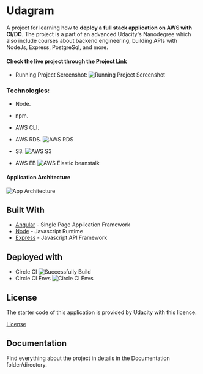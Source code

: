 # Udagram 

A project for learning how to **deploy a full stack application on AWS with CI/DC**. 
The project is a part of an advanced Udacity's Nanodegree which also include courses about backend engineering, building APIs with NodeJs, Express, PostgreSql, and more. 


#### Check the live project through the [Project Link](http://udagram2511.s3-website.eu-west-3.amazonaws.com)
- Running Project Screenshot: 
![Running Project Screenshot](https://github.com/isaac-wahba/deployment-process-project-starater/blob/main/Documentation/Important%20Screenshots/App%20UI.png)


### Technologies:

- Node.
- npm.
- AWS CLI.
- AWS RDS.
![AWS RDS](https://github.com/isaac-wahba/deployment-process-project-starater/blob/main/Documentation/Important%20Screenshots/RDS%20DB.png)

- S3.
![AWS S3](https://github.com/isaac-wahba/deployment-process-project-starater/blob/main/Documentation/Important%20Screenshots/S3%20Bucket.png)


- AWS EB
![AWS Elastic beanstalk](https://github.com/isaac-wahba/deployment-process-project-starater/blob/main/Documentation/Important%20Screenshots/Elastic%20Beanstack.png)

#### Application Architecture 
![App Architecture](https://github.com/isaac-wahba/deployment-process-project-starater/blob/main/Documentation/Important%20Screenshots/app%20architecture.png)


## Built With

- [Angular](https://angular.io/) - Single Page Application Framework
- [Node](https://nodejs.org) - Javascript Runtime
- [Express](https://expressjs.com/) - Javascript API Framework

## Deployed with
- Circle CI
![Successfully Build](https://github.com/isaac-wahba/deployment-process-project-starater/blob/main/Documentation/Important%20Screenshots/Circle%20CI%20Steps.png)
- Circle CI Envs
![Circle CI Envs](https://github.com/isaac-wahba/deployment-process-project-starater/blob/main/Documentation/Important%20Screenshots/CircleCI%20Project%20Envs.png)

## License
The starter code of this application is provided by Udacity with this licence. 

[License](LICENSE.txt)

## Documentation
Find everything about the project in details in the Documentation folder/directory. 
